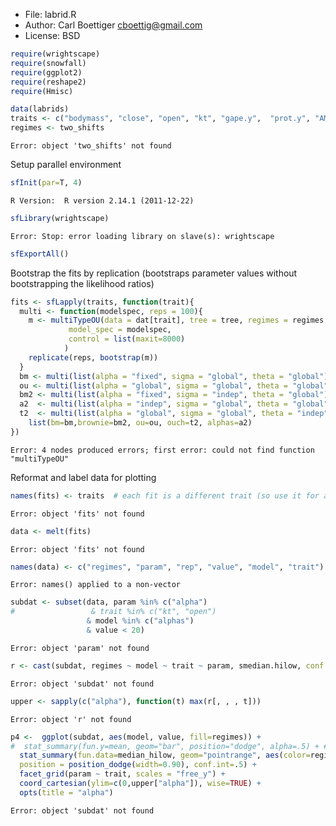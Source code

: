 * File: labrid.R
* Author: Carl Boettiger <cboettig@gmail.com>
* License: BSD 




```r
require(wrightscape)
require(snowfall)
require(ggplot2)
require(reshape2)
require(Hmisc)
```








```r
data(labrids)
traits <- c("bodymass", "close", "open", "kt", "gape.y",  "prot.y", "AM.y", "SH.y", "LP.y")
regimes <- two_shifts
```



```
Error: object 'two_shifts' not found
```




Setup parallel environment



```r
sfInit(par=T, 4)   
```



```
R Version:  R version 2.14.1 (2011-12-22) 

```



```r
sfLibrary(wrightscape)
```



```
Error: Stop: error loading library on slave(s): wrightscape
```



```r
sfExportAll()
```




Bootstrap the fits by replication (bootstraps parameter values without bootstrapping the likelihood ratios)


```r
fits <- sfLapply(traits, function(trait){
  multi <- function(modelspec, reps = 100){
    m <- multiTypeOU(data = dat[trait], tree = tree, regimes = regimes, 
  		     model_spec = modelspec, 
		     control = list(maxit=8000)
		    ) 
    replicate(reps, bootstrap(m))
  }
  bm <- multi(list(alpha = "fixed", sigma = "global", theta = "global")) 
  ou <- multi(list(alpha = "global", sigma = "global", theta = "global")) 
  bm2 <- multi(list(alpha = "fixed", sigma = "indep", theta = "global")) 
  a2  <- multi(list(alpha = "indep", sigma = "global", theta = "global")) 
  t2  <- multi(list(alpha = "global", sigma = "global", theta = "indep")) 
	list(bm=bm,brownie=bm2, ou=ou, ouch=t2, alphas=a2)
})
```



```
Error: 4 nodes produced errors; first error: could not find function "multiTypeOU"
```




Reformat and label data for plotting



```r
names(fits) <- traits  # each fit is a different trait (so use it for a label)
```



```
Error: object 'fits' not found
```



```r
data <- melt(fits)
```



```
Error: object 'fits' not found
```



```r
names(data) <- c("regimes", "param", "rep", "value", "model", "trait")
```



```
Error: names() applied to a non-vector
```





```r
subdat <- subset(data, param %in% c("alpha") 
#                 & trait %in% c("kt", "open") 
                 & model %in% c("alphas") 
                 & value < 20)
```



```
Error: object 'param' not found
```



```r
r <- cast(subdat, regimes ~ model ~ trait ~ param, smedian.hilow, conf.int=.5, na.rm=T)
```



```
Error: object 'subdat' not found
```



```r
upper <- sapply(c("alpha"), function(t) max(r[, , , t]))
```



```
Error: object 'r' not found
```






```r
p4 <-  ggplot(subdat, aes(model, value, fill=regimes)) + 
#  stat_summary(fun.y=mean, geom="bar", position="dodge", alpha=.5) + # add bars for some extra ink...
  stat_summary(fun.data=median_hilow, geom="pointrange", aes(color=regimes), 
  position = position_dodge(width=0.90), conf.int=.5) +
  facet_grid(param ~ trait, scales = "free_y") + 
  coord_cartesian(ylim=c(0,upper["alpha"]), wise=TRUE) +
  opts(title = "alpha")
```



```
Error: object 'subdat' not found
```











